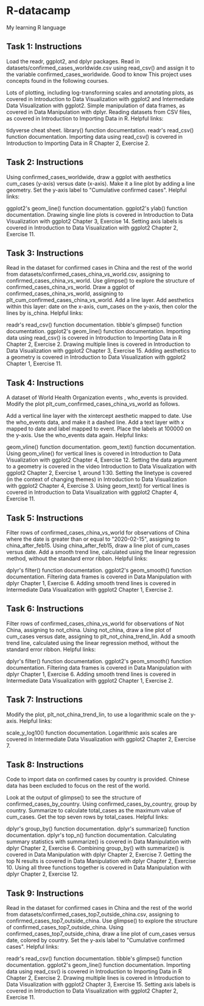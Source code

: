 # R-datacamp
My learning R language

## Task 1: Instructions
Load the readr, ggplot2, and dplyr packages.
Read in datasets/confirmed_cases_worldwide.csv using read_csv() and assign it to the variable confirmed_cases_worldwide.
Good to know
This project uses concepts found in the following courses.

Lots of plotting, including log-transforming scales and annotating plots, as covered in Introduction to Data Visualization with ggplot2 and Intermediate Data Visualization with ggplot2.
Simple manipulation of data frames, as covered in Data Manipulation with dplyr.
Reading datasets from CSV files, as covered in Introduction to Importing Data in R.
Helpful links:

tidyverse cheat sheet.
library() function documentation.
readr's read_csv() function documentation.
Importing data using read_csv() is covered in Introduction to Importing Data in R Chapter 2, Exercise 2.

## Task 2: Instructions
Using confirmed_cases_worldwide, draw a ggplot with aesthetics cum_cases (y-axis) versus date (x-axis).
Make it a line plot by adding a line geometry.
Set the y-axis label to "Cumulative confirmed cases".
Helpful links:

ggplot2's geom_line() function documentation.
ggplot2's ylab() function documentation.
Drawing single line plots is covered in Introduction to Data Visualization with ggplot2 Chapter 3, Exercise 14.
Setting axis labels is covered in Introduction to Data Visualization with ggplot2 Chapter 2, Exercise 11.

## Task 3: Instructions
Read in the dataset for confirmed cases in China and the rest of the world from datasets/confirmed_cases_china_vs_world.csv, assigning to confirmed_cases_china_vs_world.
Use glimpse() to explore the structure of confirmed_cases_china_vs_world.
Draw a ggplot of confirmed_cases_china_vs_world, assigning to plt_cum_confirmed_cases_china_vs_world.
Add a line layer. Add aesthetics within this layer: date on the x-axis, cum_cases on the y-axis, then color the lines by is_china.
Helpful links:

readr's read_csv() function documentation.
tibble's glimpse() function documentation.
ggplot2's geom_line() function documentation.
Importing data using read_csv() is covered in Introduction to Importing Data in R Chapter 2, Exercise 2.
Drawing multiple lines is covered in Introduction to Data Visualization with ggplot2 Chapter 3, Exercise 15.
Adding aesthetics to a geometry is covered in Introduction to Data Visualization with ggplot2 Chapter 1, Exercise 11.

## Task 4: Instructions
A dataset of World Health Organization events , who_events is provided. Modify the plot plt_cum_confirmed_cases_china_vs_world as follows.

Add a vertical line layer with the xintercept aesthetic mapped to date. Use the who_events data, and make it a dashed line.
Add a text layer with x mapped to date and label mapped to event. Place the labels at 100000 on the y-axis. Use the who_events data again.
Helpful links:

geom_vline() function documentation.
geom_text() function documentation.
Using geom_vline() for vertical lines is covered in Introduction to Data Visualization with ggplot2 Chapter 4, Exercise 12.
Setting the data argument to a geometry is covered in the video Introduction to Data Visualization with ggplot2 Chapter 2, Exercise 1, around 1:30.
Setting the linetype is covered (in the context of changing themes) in Introduction to Data Visualization with ggplot2 Chapter 4, Exercise 3.
Using geom_text() for vertical lines is covered in Introduction to Data Visualization with ggplot2 Chapter 4, Exercise 11.

## Task 5: Instructions
Filter rows of confirmed_cases_china_vs_world for observations of China where the date is greater than or equal to "2020-02-15", assigning to china_after_feb15.
Using china_after_feb15, draw a line plot of cum_cases versus date.
Add a smooth trend line, calculated using the linear regression method, without the standard error ribbon.
Helpful links:

dplyr's filter() function documentation.
ggplot2's geom_smooth() function documentation.
Filtering data frames is covered in Data Manipulation with dplyr Chapter 1, Exercise 6.
Adding smooth trend lines is covered in Intermediate Data Visualization with ggplot2 Chapter 1, Exercise 2.

## Task 6: Instructions
Filter rows of confirmed_cases_china_vs_world for observations of Not China, assigning to not_china.
Using not_china, draw a line plot of cum_cases versus date, assigning to plt_not_china_trend_lin.
Add a smooth trend line, calculated using the linear regression method, without the standard error ribbon.
Helpful links:

dplyr's filter() function documentation.
ggplot2's geom_smooth() function documentation.
Filtering data frames is covered in Data Manipulation with dplyr Chapter 1, Exercise 6.
Adding smooth trend lines is covered in Intermediate Data Visualization with ggplot2 Chapter 1, Exercise 2.

## Task 7: Instructions
Modify the plot, plt_not_china_trend_lin, to use a logarithmic scale on the y-axis.
Helpful links:

scale_y_log10() function documentation.
Logarithmic axis scales are covered in Intermediate Data Visualization with ggplot2 Chapter 2, Exercise 7.

## Task 8: Instructions
Code to import data on confirmed cases by country is provided. Chinese data has been excluded to focus on the rest of the world.

Look at the output of glimpse() to see the structure of confirmed_cases_by_country.
Using confirmed_cases_by_country, group by country.
Summarize to calculate total_cases as the maximum value of cum_cases.
Get the top seven rows by total_cases.
Helpful links:

dplyr's group_by() function documentation.
dplyr's summarize() function documentation.
dplyr's top_n() function documentation.
Calculating summary statistics with summarize() is covered in Data Manipulation with dplyr Chapter 2, Exercise 6.
Combining group_by() with summarize() is covered in Data Manipulation with dplyr Chapter 2, Exercise 7.
Getting the top N results is covered in Data Manipulation with dplyr Chapter 2, Exercise 10.
Using all three functions together is covered in Data Manipulation with dplyr Chapter 2, Exercise 12.

## Task 9: Instructions
Read in the dataset for confirmed cases in China and the rest of the world from datasets/confirmed_cases_top7_outside_china.csv, assigning to confirmed_cases_top7_outside_china.
Use glimpse() to explore the structure of confirmed_cases_top7_outside_china.
Using confirmed_cases_top7_outside_china, draw a line plot of cum_cases versus date, colored by country.
Set the y-axis label to "Cumulative confirmed cases".
Helpful links:

readr's read_csv() function documentation.
tibble's glimpse() function documentation.
ggplot2's geom_line() function documentation.
Importing data using read_csv() is covered in Introduction to Importing Data in R Chapter 2, Exercise 2.
Drawing multiple lines is covered in Introduction to Data Visualization with ggplot2 Chapter 3, Exercise 15.
Setting axis labels is covered in Introduction to Data Visualization with ggplot2 Chapter 2, Exercise 11.
